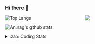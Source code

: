 ### Hi there 👋

<!--
**tao8687/tao8687** is a ✨ _special_ ✨ repository because its `README.md` (this file) appears on your GitHub profile.

Here are some ideas to get you started:

- 🔭 I’m currently working on ...
- 🌱 I’m currently learning ...
- 👯 I’m looking to collaborate on ...
- 🤔 I’m looking for help with ...
- 💬 Ask me about ...
- 📫 How to reach me: ...
- 😄 Pronouns: ...
- ⚡ Fun fact: ...
-->

<img align='right' src="https://media.giphy.com/media/M9gbBd9nbDrOTu1Mqx/giphy.gif" width="240">

  
![Top Langs](https://github-readme-stats.vercel.app/api/top-langs/?username=tao8687&layout=compact&title_color=23238E&text_color=A67D3D)

![Anurag's github stats](https://github-readme-stats.vercel.app/api?username=tao8687&show_icons=true&&text_color=A67D3D&title_color=23238E&show_icons=false&count_private=true&hide=stars)

<details>
  <summary>:zap: Coding Stats</summary>
  <br>
    
<!--START_SECTION:waka-->
![Code Time](http://img.shields.io/badge/Code%20Time-1%2C942%20hrs%2014%20mins-blue)

![Profile Views](http://img.shields.io/badge/Profile%20Views-0-blue)

**🐱 My GitHub Data** 

> 📦 1.5 MB Used in GitHub's Storage 
 > 
> 🏆 84 Contributions in the Year 2025
 > 
> 🚫 Not Opted to Hire
 > 
> 📜 62 Public Repositories 
 > 
> 🔑 24 Private Repositories 
 > 
**I'm an Early 🐤** 

```text
🌞 Morning                1687 commits        ██████████████████████░░░   88.79 % 
🌆 Daytime                90 commits          █░░░░░░░░░░░░░░░░░░░░░░░░   04.74 % 
🌃 Evening                119 commits         ██░░░░░░░░░░░░░░░░░░░░░░░   06.26 % 
🌙 Night                  4 commits           ░░░░░░░░░░░░░░░░░░░░░░░░░   00.21 % 
```
📅 **I'm Most Productive on Wednesday** 

```text
Monday                   273 commits         ████░░░░░░░░░░░░░░░░░░░░░   14.37 % 
Tuesday                  259 commits         ███░░░░░░░░░░░░░░░░░░░░░░   13.63 % 
Wednesday                329 commits         ████░░░░░░░░░░░░░░░░░░░░░   17.32 % 
Thursday                 253 commits         ███░░░░░░░░░░░░░░░░░░░░░░   13.32 % 
Friday                   269 commits         ████░░░░░░░░░░░░░░░░░░░░░   14.16 % 
Saturday                 263 commits         ███░░░░░░░░░░░░░░░░░░░░░░   13.84 % 
Sunday                   254 commits         ███░░░░░░░░░░░░░░░░░░░░░░   13.37 % 
```


📊 **This Week I Spent My Time On** 

```text
🕑︎ Time Zone: Asia/Shanghai

💬 Programming Languages: 
YAML                     4 hrs 20 mins       ███████░░░░░░░░░░░░░░░░░░   26.97 % 
C++                      4 hrs 1 min         ██████░░░░░░░░░░░░░░░░░░░   25.00 % 
Markdown                 2 hrs 28 mins       ████░░░░░░░░░░░░░░░░░░░░░   15.30 % 
Other                    1 hr 32 mins        ██░░░░░░░░░░░░░░░░░░░░░░░   09.57 % 
reStructuredText         58 mins             ██░░░░░░░░░░░░░░░░░░░░░░░   06.08 % 

🔥 Editors: 
VS Code                  16 hrs 7 mins       █████████████████████████   100.00 % 

🐱‍💻 Projects: 
LIO-SAM                  7 hrs 49 mins       ████████████░░░░░░░░░░░░░   48.48 % 
tami_ws                  2 hrs 13 mins       ███░░░░░░░░░░░░░░░░░░░░░░   13.76 % 
cartographer_ros         1 hr 12 mins        ██░░░░░░░░░░░░░░░░░░░░░░░   07.47 % 
andino                   1 hr 11 mins        ██░░░░░░░░░░░░░░░░░░░░░░░   07.44 % 
Occupancy-SLAM           1 hr 11 mins        ██░░░░░░░░░░░░░░░░░░░░░░░   07.40 % 

💻 Operating System: 
Linux                    16 hrs 7 mins       █████████████████████████   100.00 % 
```

**I Mostly Code in C++** 

```text
C++                      11 repos            ████████░░░░░░░░░░░░░░░░░   32.35 % 
Python                   9 repos             ███████░░░░░░░░░░░░░░░░░░   26.47 % 
JavaScript               2 repos             █░░░░░░░░░░░░░░░░░░░░░░░░   05.88 % 
Batchfile                1 repo              █░░░░░░░░░░░░░░░░░░░░░░░░   02.94 % 
HTML                     1 repo              █░░░░░░░░░░░░░░░░░░░░░░░░   02.94 % 
```



**Timeline**

![Lines of Code chart](https://raw.githubusercontent.com/tao8687/tao8687/master/assets/bar_graph.png)


 Last Updated on 25/03/2025 01:47:32 UTC
<!--END_SECTION:waka-->
</details>
